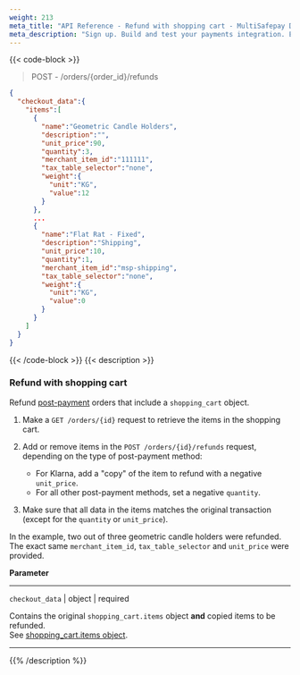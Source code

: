 ```yaml
---
weight: 213
meta_title: "API Reference - Refund with shopping cart - MultiSafepay Docs"
meta_description: "Sign up. Build and test your payments integration. Explore our products and services. Use our API Reference, SDKs, and wrappers. Get support."
---
```



{{< code-block >}}
> POST - /orders/{order_id}/refunds 

```json
{
  "checkout_data":{
    "items":[
      {
        "name":"Geometric Candle Holders",
        "description":"",
        "unit_price":90,
        "quantity":3,
        "merchant_item_id":"111111",
        "tax_table_selector":"none",
        "weight":{
          "unit":"KG",
          "value":12
        }
      },
      ...
      {
        "name":"Flat Rat - Fixed",
        "description":"Shipping",
        "unit_price":10,
        "quantity":1,
        "merchant_item_id":"msp-shipping",
        "tax_table_selector":"none",
        "weight":{
          "unit":"KG",
          "value":0
        }
      }
    ]
  }
}
```
{{< /code-block >}}
{{< description >}}
### Refund with shopping cart
Refund [post-payment](/payments/methods/billing-suite/) orders that include a `shopping_cart` object.

1. Make a `GET /orders/{id}` request to retrieve the items in the shopping cart.

2. Add or remove items in the `POST /orders/{id}/refunds` request, depending on the type of post-payment method:    
    - For Klarna, add a "copy" of the item to refund with a negative `unit_price`.  
    - For all other post-payment methods, set a negative `quantity`.
&nbsp;      
3. Make sure that all data in the items matches the original transaction (except for the `quantity` or `unit_price`).

In the example, two out of three geometric candle holders were refunded. The exact same `merchant_item_id`, `tax_table_selector` and `unit_price` were provided.

**Parameter**

----------------
`checkout_data` | object | required

Contains the original `shopping_cart.items` object **and** copied items to be refunded.  
See [shopping_cart.items object](/api/#shopping_cartitems-object).

----------------
{{% /description %}}